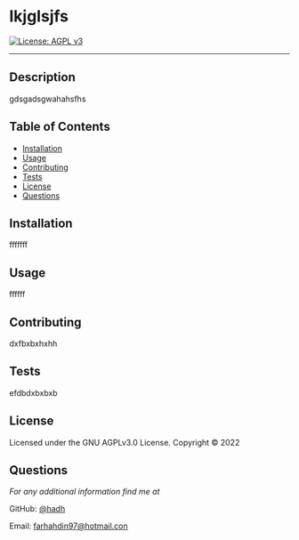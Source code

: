 # lkjglsjfs

[![License: AGPL v3](https://img.shields.io/badge/License-AGPL%20v3-blue.svg)](https://www.gnu.org/licenses/agpl-3.0)

---

## Description
gdsgadsgwahahsfhs

## Table of Contents
* [Installation](#installation)
* [Usage](#usage)
* [Contributing](#contributing)
* [Tests](#tests)
* [License](#license)
* [Questions](#questions)

## Installation
fffffff

## Usage
ffffff

## Contributing
dxfbxbxhxhh

## Tests
efdbdxbxbxb

## License 
Licensed under the GNU AGPLv3.0 License. Copyright © 2022

## Questions
*For any additional information find me at* 

GitHub: [@hadh](https://github.com/hadh/)

Email: [farhahdin97@hotmail.con](mailto:farhahdin97@hotmail.con)
